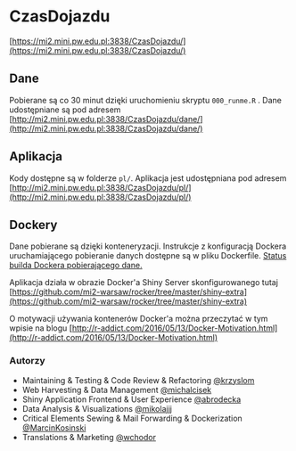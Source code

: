 # CzasDojazdu

[https://mi2.mini.pw.edu.pl:3838/CzasDojazdu/](https://mi2.mini.pw.edu.pl:3838/CzasDojazdu/)


## Dane

Pobierane są co 30 minut dzięki uruchomieniu skryptu `000_runme.R` .
Dane udostępniane są pod adresem [http://mi2.mini.pw.edu.pl:3838/CzasDojazdu/dane/](http://mi2.mini.pw.edu.pl:3838/CzasDojazdu/dane/)

## Aplikacja

Kody dostępne są w folderze  `pl/`. Aplikacja jest udostępniana pod adresem [http://mi2.mini.pw.edu.pl:3838/CzasDojazdu/pl/](http://mi2.mini.pw.edu.pl:3838/CzasDojazdu/pl/)

## Dockery 

Dane pobierane są dzięki konteneryzacji. Instrukcje z konfiguracją Dockera uruchamiającego pobieranie danych 
dostępne są w pliku Dockerfile. [Status builda Dockera pobierającego dane.](https://hub.docker.com/r/marcinkosinski/czasdojazdu/builds/bqh6esxcs32l6enaezq2vil/)

Aplikacja działa w obrazie Docker'a Shiny Server skonfigurowanego tutaj [https://github.com/mi2-warsaw/rocker/tree/master/shiny-extra](https://github.com/mi2-warsaw/rocker/tree/master/shiny-extra)

O motywacji używania kontenerów Docker'a można przeczytać w tym wpisie na blogu [http://r-addict.com/2016/05/13/Docker-Motivation.html](http://r-addict.com/2016/05/13/Docker-Motivation.html)


### Autorzy

- Maintaining & Testing & Code Review & Refactoring [@krzyslom](https://github.com/krzyslom)
- Web Harvesting & Data Management [@michalcisek](https://github.com/michalcisek)
- Shiny Application Frontend & User Experience [@abrodecka](https://github.com/abrodecka)
- Data Analysis & Visualizations [@mikolajjj](https://github.com/mikolajjj)
- Critical Elements Sewing & Mail Forwarding & Dockerization [@MarcinKosinski](https://github.com/MarcinKosinski)
- Translations & Marketing [@wchodor](https://github.com/wchodor)
